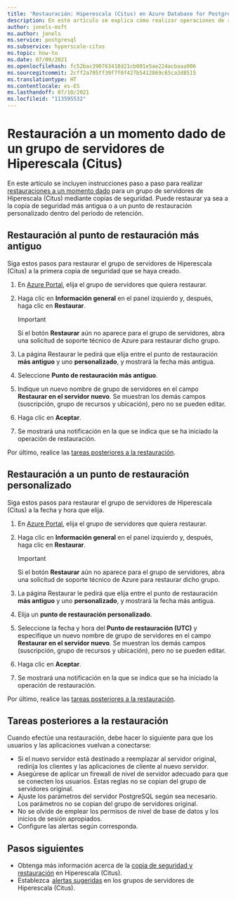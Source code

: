 ```yaml
---
title: 'Restauración: Hiperescala (Citus) en Azure Database for PostgreSQL a través de Azure Portal'
description: En este artículo se explica cómo realizar operaciones de restauración con Hiperescala (Citus) en Azure Database for PostgreSQL mediante Azure Portal.
author: jonels-msft
ms.author: jonels
ms.service: postgresql
ms.subservice: hyperscale-citus
ms.topic: how-to
ms.date: 07/09/2021
ms.openlocfilehash: fc52bac390763418d21cb001e5ae224acbaaa906
ms.sourcegitcommit: 2cff2a795ff39f7f0f427b5412869c65ca3d8515
ms.translationtype: HT
ms.contentlocale: es-ES
ms.lasthandoff: 07/10/2021
ms.locfileid: "113595532"
---
```

# <a name="point-in-time-restore-of-a-hyperscale-citus-server-group"></a>Restauración a un momento dado de un grupo de servidores de Hiperescala (Citus)

En este artículo se incluyen instrucciones paso a paso para realizar [restauraciones a un momento dado](concepts-hyperscale-backup.md#restore) para un grupo de servidores de Hiperescala (Citus) mediante copias de seguridad. Puede restaurar ya sea a la copia de seguridad más antigua o a un punto de restauración personalizado dentro del período de retención.

## <a name="restoring-to-the-earliest-restore-point"></a>Restauración al punto de restauración más antiguo

Siga estos pasos para restaurar el grupo de servidores de Hiperescala (Citus) a la primera copia de seguridad que se haya creado.

1.  En [Azure Portal](https://portal.azure.com/), elija el grupo de servidores que quiera restaurar.

2.  Haga clic en **Información general** en el panel izquierdo y, después, haga clic en **Restaurar**.

    > [!IMPORTANT]
    > Si el botón **Restaurar** aún no aparece para el grupo de servidores, abra una solicitud de soporte técnico de Azure para restaurar dicho grupo.

3.  La página Restaurar le pedirá que elija entre el punto de restauración **más antiguo** y uno **personalizado**, y mostrará la fecha más antigua.

4.  Seleccione **Punto de restauración más antiguo**.

5.  Indique un nuevo nombre de grupo de servidores en el campo **Restaurar en el servidor nuevo**. Se muestran los demás campos (suscripción, grupo de recursos y ubicación), pero no se pueden editar.

6.  Haga clic en **Aceptar**.

7.  Se mostrará una notificación en la que se indica que se ha iniciado la operación de restauración.

Por último, realice las [tareas posteriores a la restauración](#post-restore-tasks).

## <a name="restoring-to-a-custom-restore-point"></a>Restauración a un punto de restauración personalizado

Siga estos pasos para restaurar el grupo de servidores de Hiperescala (Citus) a la fecha y hora que elija.

1.  En [Azure Portal](https://portal.azure.com/), elija el grupo de servidores que quiera restaurar.

2.  Haga clic en **Información general** en el panel izquierdo y, después, haga clic en **Restaurar**.

    > [!IMPORTANT]
    > Si el botón **Restaurar** aún no aparece para el grupo de servidores, abra una solicitud de soporte técnico de Azure para restaurar dicho grupo.

3.  La página Restaurar le pedirá que elija entre el punto de restauración **más antiguo** y uno **personalizado**, y mostrará la fecha más antigua.

4.  Elija un **punto de restauración personalizado**.

5.  Seleccione la fecha y hora del **Punto de restauración (UTC)** y especifique un nuevo nombre de grupo de servidores en el campo **Restaurar en el servidor nuevo**. Se muestran los demás campos (suscripción, grupo de recursos y ubicación), pero no se pueden editar.
 
6.  Haga clic en **Aceptar**.

7.  Se mostrará una notificación en la que se indica que se ha iniciado la operación de restauración.

Por último, realice las [tareas posteriores a la restauración](#post-restore-tasks).

## <a name="post-restore-tasks"></a>Tareas posteriores a la restauración

Cuando efectúe una restauración, debe hacer lo siguiente para que los usuarios y las aplicaciones vuelvan a conectarse:

* Si el nuevo servidor está destinado a reemplazar al servidor original, redirija los clientes y las aplicaciones de cliente al nuevo servidor.
* Asegúrese de aplicar un firewall de nivel de servidor adecuado para que se conecten los usuarios. Estas reglas no se copian del grupo de servidores original.
* Ajuste los parámetros del servidor PostgreSQL según sea necesario. Los parámetros no se copian del grupo de servidores original.
* No se olvide de emplear los permisos de nivel de base de datos y los inicios de sesión apropiados.
* Configure las alertas según corresponda.

## <a name="next-steps"></a>Pasos siguientes

* Obtenga más información acerca de la [copia de seguridad y restauración](concepts-hyperscale-backup.md) en Hiperescala (Citus).
* Establezca  [alertas sugeridas](./howto-hyperscale-alert-on-metric.md#suggested-alerts) en los grupos de servidores de Hiperescala (Citus).
